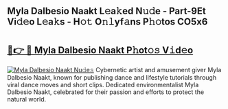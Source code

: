 ## Myla Dalbesio Naakt L𝚎a𝚔ed N𝚞𝚍e - Part-9Et Vi𝚍𝚎o L𝚎a𝚔s - H𝚘𝚝 O𝚗𝚕yf𝚊ns P𝚑𝚘tos CO5x6

# <h2><a href="http://kf9zp4.oniu.top/?m=Myla+Dalbesio+Naakt">🔗👉 🔴 Myla Dalbesio Naakt P𝚑ot𝚘𝚜 V𝚒d𝚎o</a></h2>

[![Myla Dalbesio Naakt Nu𝚍e𝚜](https://i.imgur.com/0qMVB7G.gif)](http://kf9zp4.oniu.top/?m=Myla+Dalbesio+Naakt)
Cybernetic artist and amusement giver Myla Dalbesio Naakt, known for publishing dance and lifestyle tutorials through viral dance moves and short clips. Dedicated environmentalist Myla Dalbesio Naakt, celebrated for their passion and efforts to protect the natural world.  
